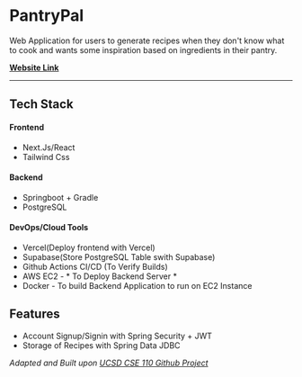 # PantryPal

Web Application for users to generate recipes when they don't know what to cook and wants some inspiration based on ingredients in their pantry. 

**[Website Link](pantry-pal-liard-iota.vercel.app)**

---

## Tech Stack

#### Frontend
- Next.Js/React
- Tailwind Css 

#### Backend
- Springboot + Gradle
- PostgreSQL

#### DevOps/Cloud Tools
- Vercel(Deploy frontend with Vercel)
- Supabase(Store PostgreSQL Table swith Supabase)
- Github Actions CI/CD (To Verify Builds)
- AWS EC2 - * To Deploy Backend Server *
- Docker - To build Backend Application to run on EC2 Instance 

## Features 
- Account Signup/Signin with Spring Security + JWT
- Storage of Recipes with Spring Data JDBC

_Adapted and Built upon [UCSD CSE 110 Github Project](https://github.com/ucsd-cse110-fa23/cse-110-project-team-32)_ 